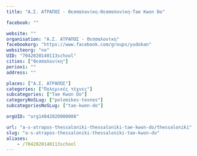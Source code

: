 ```yaml
---
title: "Α.Σ. ΑΤΡΑΠΟΣ - Θεσσαλονίκη-Θεσσαλονίκη-Tae Kwon Do"

facebook: ""

website: ""
organisation: "Α.Σ. ΑΤΡΑΠΟΣ - Θεσσαλονίκη"
facebookorg: "https://www.facebook.com/groups/yudokan"
websiteorg: "no"
UID: "7042020140113school"
cities: ["Θεσσαλονίκη"]
perioxi: ""
address: ""

places: ["Α.Σ. ΑΤΡΑΠΟΣ"]
categories: ["Πολεμικές τέχνες"]
subcategories: ["Tae Kwon Do"]
categoryNoSLug: ["polemikes-texnes"]
subcategoriesNoSLug: ["tae-kwon-do"]

orgUID: "org14042020000008"

url: "a-s-atrapos-thessaloniki-thessaloniki-tae-kwon-do/thessaloniki"
slug: "a-s-atrapos-thessaloniki-thessaloniki-tae-kwon-do"
aliases:
    - /7042020140113school
---
```





